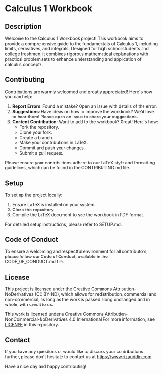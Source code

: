 # Calculus 1 Workbook

## Description
Welcome to the Calculus 1 Workbook project! This workbook aims to provide a comprehensive guide to the fundamentals of Calculus 1, including limits, derivatives, and integrals. Designed for high school students and college freshmen, it combines rigorous mathematical explanations with practical problem sets to enhance understanding and application of calculus concepts.

## Contributing
Contributions are warmly welcomed and greatly appreciated! Here's how you can help:
1. **Report Errors**: Found a mistake? Open an issue with details of the error.
2. **Suggestions**: Have ideas on how to improve the workbook? We'd love to hear them! Please open an issue to share your suggestions.
3. **Content Contribution**: Want to add to the workbook? Great! Here's how:
   - Fork the repository.
   - Clone your fork.
   - Create a branch.
   - Make your contributions in LaTeX.
   - Commit and push your changes.
   - Submit a pull request.

Please ensure your contributions adhere to our LaTeX style and formatting guidelines, which can be found in the CONTRIBUTING.md file.

## Setup
To set up the project locally:
1. Ensure LaTeX is installed on your system.
2. Clone the repository.
3. Compile the LaTeX document to see the workbook in PDF format.

For detailed setup instructions, please refer to SETUP.md.

## Code of Conduct
To ensure a welcoming and respectful environment for all contributors, please follow our Code of Conduct, available in the CODE_OF_CONDUCT.md file.

## License
This project is licensed under the Creative Commons Attribution-NoDerivatives (CC BY-ND), which allows for redistribution, commercial and non-commercial, as long as the work is passed along unchanged and in whole, with credit to us.

This work is licensed under a Creative Commons Attribution-NonCommercial-NoDerivatives 4.0 International For more information, see [LICENSE](LICENSE) in this repository.

## Contact
If you have any questions or would like to discuss your contributions further, please don't hesitate to contact us at https://www.rizauddin.com.

Have a nice day and happy contributing!

